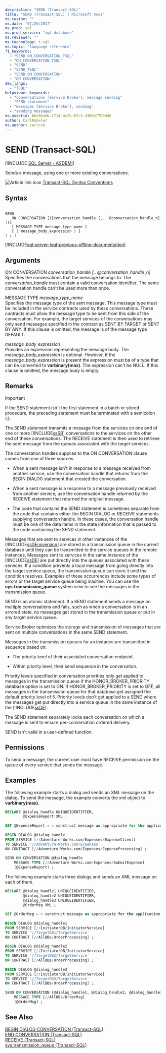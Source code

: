 ```yaml
---
description: "SEND (Transact-SQL)"
title: "SEND (Transact-SQL) | Microsoft Docs"
ms.custom: ""
ms.date: "07/26/2017"
ms.prod: sql
ms.prod_service: "sql-database"
ms.reviewer: ""
ms.technology: t-sql
ms.topic: "language-reference"
f1_keywords: 
  - "SEND_ON_CONVERSATION_TSQL"
  - "ON_CONVERSATION_TSQL"
  - "SEND"
  - "SEND_TSQL"
  - "SEND ON CONVERSATION"
  - "ON CONVERSATION"
dev_langs: 
  - "TSQL"
helpviewer_keywords: 
  - "conversations [Service Broker], message sending"
  - "SEND statement"
  - "messages [Service Broker], sending"
  - "sending messages"
ms.assetid: b6e66aeb-1714-4c2b-b7c2-d386d77b0d46
author: CarlRabeler
ms.author: carlrab
---
```

# SEND (Transact-SQL)
[!INCLUDE [SQL Server - ASDBMI](../../includes/applies-to-version/sql-asdbmi.md)]

Sends a message, using one or more existing conversations.  
  
![Article link icon](../../database-engine/configure-windows/media/topic-link.gif "Article link icon") [Transact-SQL Syntax Conventions](../../t-sql/language-elements/transact-sql-syntax-conventions-transact-sql.md)  
  
## Syntax  
  
```syntaxsql
  
SEND  
   ON CONVERSATION [(]conversation_handle [,.. @conversation_handle_n][)]  
   [ MESSAGE TYPE message_type_name ]  
   [ ( message_body_expression ) ]  
[ ; ]  
```  
  
[!INCLUDE[sql-server-tsql-previous-offline-documentation](../../includes/sql-server-tsql-previous-offline-documentation.md)]

## Arguments
ON CONVERSATION *conversation_handle [.. @conversation_handle_n]*  
Specifies the conversations that the message belongs to. The *conversation_handle* must contain a valid conversation identifier. The same conversation handle can't be used more than once.  
  
MESSAGE TYPE *message_type_name*  
Specifies the message type of the sent message. This message type must be included in the service contracts used by these conversations. These contracts must allow the message type to be sent from this side of the conversation. For example, the target services of the conversations may only send messages specified in the contract as SENT BY TARGET or SENT BY ANY. If this clause is omitted, the message is of the message type DEFAULT.  
  
*message_body_expression*  
Provides an expression representing the message body. The *message_body_expression* is optional. However, if the *message_body_expression* is present the expression must be of a type that can be converted to **varbinary(max)**. The expression can't be NULL. If this clause is omitted, the message body is empty.  
  
## Remarks  
  
> [!IMPORTANT]  
>  If the SEND statement isn't the first statement in a batch or stored procedure, the preceding statement must be terminated with a semicolon (;).  
  
The SEND statement transmits a message from the services on one end of one or more [!INCLUDE[ssSB](../../includes/sssb-md.md)] conversations to the services on the other end of these conversations. The RECEIVE statement is then used to retrieve the sent message from the queues associated with the target services.  
  
The conversation handles supplied to the ON CONVERSATION clause comes from one of three sources:  
  
- When a sent message isn't in response to a message received from another service, use the conversation handle that returns from the BEGIN DIALOG statement that created the conversation.  
  
- When a sent message is a response to a message previously received from another service, use the conversation handle returned by the RECEIVE statement that returned the original message.  
  
- The code that contains the SEND statement is sometimes separate from the code that contains either the BEGIN DIALOG or RECEIVE statements supplying conversation handle. In these cases, the conversation handle must be one of the data items in the state information that is passed to the code containing the SEND statement.  
  
Messages that are sent to services in other instances of the [!INCLUDE[ssDEnoversion](../../includes/ssdenoversion-md.md)] are stored in a transmission queue in the current database until they can be transmitted to the service queues in the remote instances. Messages sent to services in the same instance of the [!INCLUDE[ssDE](../../includes/ssde-md.md)] are put directly into the queues associated with these services. If a condition prevents a local message from going directly into the target service queue, the transmission queue can store it until the condition resolves. Examples of these occurrences include some types of errors or the target service queue being inactive. You can use the **sys.transmission_queue** system view to see the messages in the transmission queue.  
  
SEND is an atomic statement. If a SEND statement sends a message on multiple conversations and fails, such as when a conversation is in an errored state, no messages get stored in the transmission queue or put in any target service queue.  
  
Service Broker optimizes the storage and transmission of messages that are sent on multiple conversations in the same SEND statement.  
  
Messages in the transmission queues for an instance are transmitted in sequence based on:  
  
- The priority level of their associated conversation endpoint.  
  
- Within priority level, their send sequence in the conversation.  
  
Priority levels specified in conversation priorities only get applied to messages in the transmission queue if the HONOR_BROKER_PRIORITY database option is set to ON. If HONOR_BROKER_PRIORITY is set to OFF, all messages in the transmission queue for that database get assigned the default priority level of 5. Priority levels don't get applied to a SEND where the messages get put directly into a service queue in the same instance of the [!INCLUDE[ssDE](../../includes/ssde-md.md)].  
  
The SEND statement separately locks each conversation on which a message is sent to ensure per-conversation ordered delivery.  
  
SEND isn't valid in a user-defined function.  
  
## Permissions  
To send a message, the current user must have RECEIVE permission on the queue of every service that sends the message.  
  
## Examples  
The following example starts a dialog and sends an XML message on the dialog. To send the message, the example converts the xml object to **varbinary(max)**.  
  
```sql
DECLARE @dialog_handle UNIQUEIDENTIFIER,  
        @ExpenseReport XML ;  
  
SET @ExpenseReport = < construct message as appropriate for the application > ;  
  
BEGIN DIALOG @dialog_handle  
FROM SERVICE [//Adventure-Works.com/Expenses/ExpenseClient]  
TO SERVICE '//Adventure-Works.com/Expenses'  
ON CONTRACT [//Adventure-Works.com/Expenses/ExpenseProcessing] ;  
  
SEND ON CONVERSATION @dialog_handle  
    MESSAGE TYPE [//Adventure-Works.com/Expenses/SubmitExpense]  
    (@ExpenseReport) ;  
```  
  
The following example starts three dialogs and sends an XML message on each of them.  
  
```sql
DECLARE @dialog_handle1 UNIQUEIDENTIFIER,  
        @dialog_handle2 UNIQUEIDENTIFIER,  
        @dialog_handle3 UNIQUEIDENTIFIER,  
        @OrderMsg XML ;  
  
SET @OrderMsg = < construct message as appropriate for the application > ;  
  
BEGIN DIALOG @dialog_handle1  
FROM SERVICE [//InitiatorDB/InitiatorService]  
TO SERVICE '//TargetDB1/TargetService'  
ON CONTRACT [//AllDBs/OrderProcessing] ;  
  
BEGIN DIALOG @dialog_handle2  
FROM SERVICE [//InitiatorDB/InitiatorService]  
TO SERVICE '//TargetDB2/TargetService'  
ON CONTRACT [//AllDBs/OrderProcessing] ;  
  
BEGIN DIALOG @dialog_handle3  
FROM SERVICE [//InitiatorDB/InitiatorService]  
TO SERVICE '//TargetDB3/TargetService'  
ON CONTRACT [//AllDBs/OrderProcessing] ;  
  
SEND ON CONVERSATION (@dialog_handle1, @dialog_handle2, @dialog_handle3)  
    MESSAGE TYPE [//AllDBs/OrderMsg]  
    (@OrderMsg) ;  
```  
  
## See Also  
[BEGIN DIALOG CONVERSATION &#40;Transact-SQL&#41;](../../t-sql/statements/begin-dialog-conversation-transact-sql.md)   
[END CONVERSATION &#40;Transact-SQL&#41;](../../t-sql/statements/end-conversation-transact-sql.md)   
[RECEIVE &#40;Transact-SQL&#41;](../../t-sql/statements/receive-transact-sql.md)   
[sys.transmission_queue &#40;Transact-SQL&#41;](../../relational-databases/system-catalog-views/sys-transmission-queue-transact-sql.md)  
  
  

